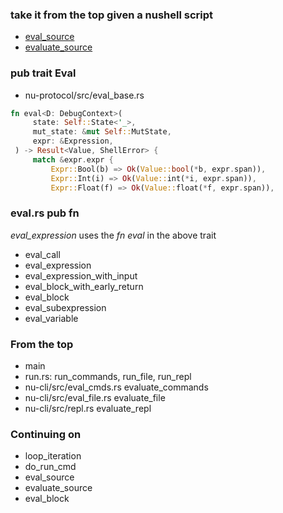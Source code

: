 
### take it from the top given a nushell script

- [eval_source](https://github.com/nushell/nushell/blob/main/crates/nu-cli/src/util.rs#L202)
- [evaluate_source](https://github.com/nushell/nushell/blob/main/crates/nu-cli/src/util.rs#L243)

### pub trait Eval

- nu-protocol/src/eval_base.rs

```rust
fn eval<D: DebugContext>(
     state: Self::State<'_>,
     mut_state: &mut Self::MutState,
     expr: &Expression,
 ) -> Result<Value, ShellError> {
     match &expr.expr {
         Expr::Bool(b) => Ok(Value::bool(*b, expr.span)),
         Expr::Int(i) => Ok(Value::int(*i, expr.span)),
         Expr::Float(f) => Ok(Value::float(*f, expr.span)),
```

### eval.rs pub fn

*eval_expression* uses the *fn eval* in the above trait

- eval_call
- eval_expression
- eval_expression_with_input
- eval_block_with_early_return
- eval_block
- eval_subexpression
- eval_variable

### From the top

- main
- run.rs: run_commands, run_file, run_repl
- nu-cli/src/eval_cmds.rs evaluate_commands
- nu-cli/src/eval_file.rs evaluate_file
- nu-cli/src/repl.rs evaluate_repl

### Continuing on

- loop_iteration
- do_run_cmd
- eval_source
- evaluate_source
- eval_block
